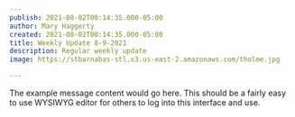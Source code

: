 ```yaml
---
publish: 2021-08-02T00:14:35.000-05:00
author: Mary Haggerty
created: 2021-08-02T00:14:35.000-05:00
title: Weekly Update 8-9-2021
description: Regular weekly update
image: https://stbarnabas-stl.s3.us-east-2.amazonaws.com/tholme.jpg

---
```

The example message content would go here.  This should be a fairly easy to use WYSIWYG editor for others to log into this interface and use.